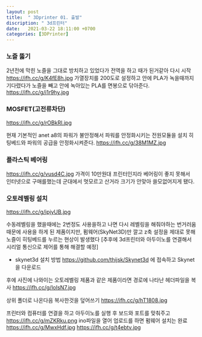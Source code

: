 ```yaml
---
layout: post
title:  " 3Dprinter 01. 출발"
discription: " 3d프린터"
date:   2021-03-22 18:11:00 +0700
categories: [3DPrinter]
---
```


### 노즐 뚫기
2년전에 막힌 노즐을 그대로 방치하고 있었다가 전역을 하고 때가 된거같아 다시 시작
https://ifh.cc/g/K4fE8h.jpg
가열장치를 200도로 설정하고 안에 PLA가 녹을때까지 기다렸다가 노즐을 빼고 안에 녹아있는 PLA를 면봉으로 닦아준다.
https://ifh.cc/g/i1r9hy.jpg

### MOSFET(고전류차단)
https://ifh.cc/g/rOBkRI.jpg

현재 기본적인 anet a8의 파워가 불안정해서 파워를 안정화시키는 전원모듈을 설치
히팅베드와 파워의 공급을 안정화시켜준다.
https://ifh.cc/g/38M1MZ.jpg

### 플라스틱 베어링
https://ifh.cc/g/vusd4C.jpg
가격이 10만원대 프린터인지라 베어링이 좋지 못해서 인터넷으로 구매를했는데 군대에서 멋모르고 산거라 크기가
안맞아 쓸모없어지게 됐다.

### 오토레벨링 설치    
https://ifh.cc/g/ipjyUB.jpg

수동레벨링을 했을때에는 2번정도 사용을하고 나면 다시 레벨링을 해줘야하는 번거러움 때문에 사용을 하게 된
제품이지만, 펌웨어(SkyNet3D)만 깔고 z축 설정을 제대로 못해 노즐이 히팅베드를 누르는 현상이 발생했다
[추후에 3d프린터와 아두이노를 연결해서 시리얼 통신으로 제어를 통해 해결할 예정]

* skynet3d 설치 방법
https://github.com/thijsk/Skynet3d 에 접속하고 Skynet을 다운로드

후에 사진에 나와이는 오토레벨링 제품과 같은 제품이라면 경로에 나타난 헤더파일을 복사
https://ifh.cc/g/loIsN7.jpg

상위 폴더로 나온다음 복사한것을 덮어쓰기
https://ifh.cc/g/hT1808.jpg

프린터와 컴퓨터를 연결을 하고 아두이노를 실행 후 보드와 포트를 맞춰주고
https://ifh.cc/g/mZKRku.png
ino파일을 열어 업로드를 하면 펌웨어 설치는 완료 
https://ifh.cc/g/MwxHdf.jpg
https://ifh.cc/g/t4ebtv.jpg
